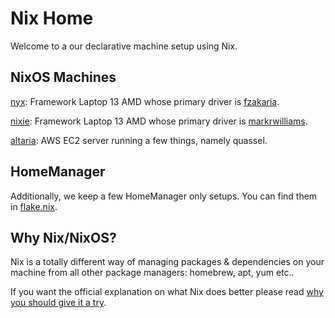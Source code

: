 # Nix Home

Welcome to a our declarative machine setup using Nix.

## NixOS Machines

[nyx](./machines/nyx/configuration.nix): Framework Laptop 13 AMD whose primary driver is [fzakaria](https://github.com/fzakaria).

[nixie](./machines/nixie/configuration.nix): Framework Laptop 13 AMD whose primary driver is [markrwilliams](https://github.com/markrwilliams).

[altaria](./machines/altaria/configuration.nix): AWS EC2 server running a few things, namely quassel.

## HomeManager

Additionally, we keep a few HomeManager only setups.
You can find them in [flake.nix](./flake.nix).

## Why Nix/NixOS?

Nix is a totally different way of managing packages & dependencies on your machine from all other package managers: homebrew, apt, yum etc..

If you want the official explanation on what Nix does better please read [why you should give it a try](https://nixos.org/nixos/nix-pills/why-you-should-give-it-a-try.html).